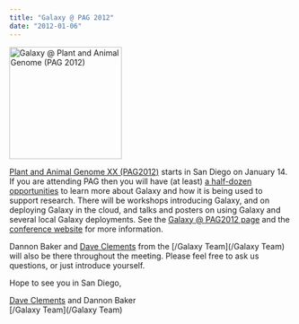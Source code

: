 ```yaml
---
title: "Galaxy @ PAG 2012"
date: "2012-01-06"
---
```

<div class='right'><a href='/Events/PAG2012/'><img src='/Events/PAG2012/PAG2012.png' alt='Galaxy @ Plant and Animal Genome (PAG 2012)' width="200" /></a></div>

[Plant and Animal Genome XX (PAG2012)](/src/events/pag2012/index.md) starts in San Diego on January 14.  If you are attending PAG then you will have (at least) [a half-dozen opportunities](/src/events/pag2012/index.md) to learn more about Galaxy and how it is being used to support research.  There will be workshops introducing Galaxy, and on deploying Galaxy in the cloud, and talks and posters on using Galaxy and several local Galaxy deployments.  See the [Galaxy @ PAG2012 page](/src/events/pag2012/index.md) and the [conference website](http://www.intlpag.org/) for more information.

Dannon Baker and [Dave Clements](/src/people/dave-clements/index.md) from the [/Galaxy Team](/Galaxy Team) will also be there throughout the meeting.  Please feel free to ask us questions, or just introduce yourself.

Hope to see you in San Diego,

[Dave Clements](/src/people/dave-clements/index.md) and Dannon Baker<br />
[/Galaxy Team](/Galaxy Team)
